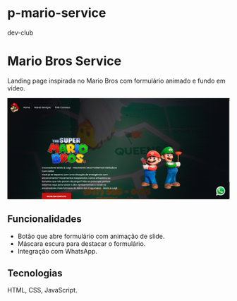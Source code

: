 # p-mario-service
dev-club


# Mario Bros Service

Landing page inspirada no Mario Bros com formulário animado e fundo em vídeo.

![Discrição da Imagem](img/Captura%20de%20tela%202025-08-02%20011359.png)

## Funcionalidades
- Botão que abre formulário com animação de slide.
- Máscara escura para destacar o formulário.
- Integração com WhatsApp.

## Tecnologias
HTML, CSS, JavaScript.
